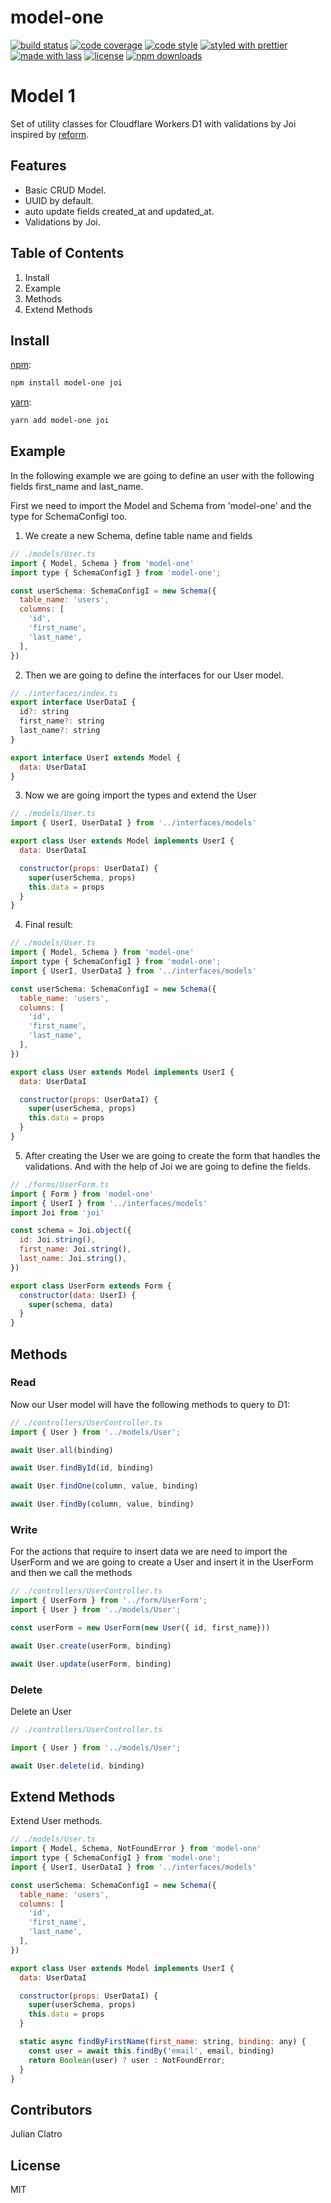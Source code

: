 # model-one

[![build status](https://img.shields.io/travis/com/hacksur/model-one.svg)](https://travis-ci.com/hacksur/model-one)
[![code coverage](https://img.shields.io/codecov/c/github/hacksur/model-one.svg)](https://codecov.io/gh/hacksur/model-one)
[![code style](https://img.shields.io/badge/code_style-XO-5ed9c7.svg)](https://github.com/sindresorhus/xo)
[![styled with prettier](https://img.shields.io/badge/styled_with-prettier-ff69b4.svg)](https://github.com/prettier/prettier)
[![made with lass](https://img.shields.io/badge/made_with-lass-95CC28.svg)](https://lass.js.org)
[![license](https://img.shields.io/github/license/hacksur/model-one.svg)](LICENSE)
[![npm downloads](https://img.shields.io/npm/dt/model-one.svg)](https://npm.im/model-one)

# Model 1

Set of utility classes for Cloudflare Workers D1 with validations by Joi inspired by [reform](https://github.com/trailblazer/reform).

## Features

- Basic CRUD Model.
- UUID by default.
- auto update fields created_at and updated_at.
- Validations by Joi.

## Table of Contents

1. Install
2. Example
3. Methods
4. Extend Methods

## Install

[npm][]:

```sh
npm install model-one joi
```

[yarn][]:

```sh
yarn add model-one joi
```

## Example

In the following example we are going to define an user with the following fields first_name and last_name.

First we need to import the Model and Schema from 'model-one' and the type for SchemaConfigI too.

1. We create a new Schema, define table name and fields 


```js
// ./models/User.ts
import { Model, Schema } from 'model-one'
import type { SchemaConfigI } from 'model-one';

const userSchema: SchemaConfigI = new Schema({
  table_name: 'users',
  columns: [
    'id',
    'first_name',
    'last_name',
  ],
})

```

2. Then we are going to define the interfaces for our User model.

```js
// ./interfaces/index.ts
export interface UserDataI {
  id?: string
  first_name?: string
  last_name?: string
}

export interface UserI extends Model {
  data: UserDataI
}
```

3. Now we are going import the types and extend the User

```js
// ./models/User.ts
import { UserI, UserDataI } from '../interfaces/models'

export class User extends Model implements UserI {
  data: UserDataI

  constructor(props: UserDataI) {
    super(userSchema, props)
    this.data = props
  }
}

```

4. Final result:

```js
// ./models/User.ts
import { Model, Schema } from 'model-one'
import type { SchemaConfigI } from 'model-one';
import { UserI, UserDataI } from '../interfaces/models'

const userSchema: SchemaConfigI = new Schema({
  table_name: 'users',
  columns: [
    'id',
    'first_name',
    'last_name',
  ],
})

export class User extends Model implements UserI {
  data: UserDataI

  constructor(props: UserDataI) {
    super(userSchema, props)
    this.data = props
  }
}

```


5. After creating the User we are going to create the form that handles the validations. And with the help of Joi we are going to define the fields.

```js
// ./forms/UserForm.ts
import { Form } from 'model-one'
import { UserI } from '../interfaces/models'
import Joi from 'joi'

const schema = Joi.object({
  id: Joi.string(),
  first_name: Joi.string(),
  last_name: Joi.string(),
})

export class UserForm extends Form {
  constructor(data: UserI) {
    super(schema, data)
  }
}


```

## Methods

### Read

Now our User model will have the following methods to query to D1:

```js
// ./controllers/UserController.ts
import { User } from '../models/User';

await User.all(binding)

await User.findById(id, binding)

await User.findOne(column, value, binding)

await User.findBy(column, value, binding)

```

### Write

For the actions that require to insert data we are need to import the UserForm and we are going to create a User and insert it in the UserForm and then we call the methods

```js
// ./controllers/UserController.ts
import { UserForm } from '../form/UserForm';
import { User } from '../models/User';

const userForm = new UserForm(new User({ id, first_name}))

await User.create(userForm, binding)

await User.update(userForm, binding)

```

### Delete

Delete an User

```js
// ./controllers/UserController.ts

import { User } from '../models/User';

await User.delete(id, binding)

```

## Extend Methods

Extend User methods.

```js
// ./models/User.ts
import { Model, Schema, NotFoundError } from 'model-one'
import type { SchemaConfigI } from 'model-one';
import { UserI, UserDataI } from '../interfaces/models'

const userSchema: SchemaConfigI = new Schema({
  table_name: 'users',
  columns: [
    'id',
    'first_name',
    'last_name',
  ],
})

export class User extends Model implements UserI {
  data: UserDataI

  constructor(props: UserDataI) {
    super(userSchema, props)
    this.data = props
  }

  static async findByFirstName(first_name: string, binding: any) {
    const user = await this.findBy('email', email, binding)
    return Boolean(user) ? user : NotFoundError;
  }
}

```

## Contributors
Julian Clatro

## License
MIT

##

[npm]: https://www.npmjs.com/

[yarn]: https://yarnpkg.com/


